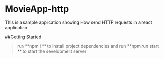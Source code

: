 # MovieApp-http
This is a sample application showing How send HTTP requests in a react application 

##Getting Started 
>  run **npm i ** to install project dependencies  and  run **npm run start ** to start the development server 
